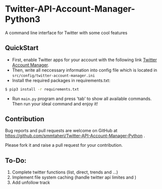 # Twitter-API-Account-Manager-Python3

A command line interface for Twitter with some cool features

## QuickStart

* First, enable Twitter apps for your account with the following link [Twitter Account Manager](https://apps.twitter.com).
* Then, write all neccessary information into config file which is located in `src/config/twitter-account-manager.ini`
* Install the required packages in requirements.txt:

```sh
$ pip3 install -r requirements.txt
```
* Run `main.py` program and press 'tab' to show all available commands. Then run your ideal command and enjoy it!

## Contribution

Bug reports and pull requests are welcome on GitHub at https://github.com/smmtaheri/Twitter-API-Account-Manager-Python .

Please fork it and raise a pull request for your contribution.

## To-Do:

1. Complete twitter functions (list, direct, trends and ...)
2. Implement file system caching (handle twitter api limites and )
3. Add unfollow track
